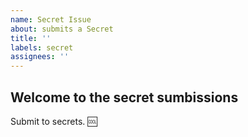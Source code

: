 ```yaml
---
name: Secret Issue
about: submits a Secret
title: ''
labels: secret
assignees: ''
---
```


## Welcome to the secret sumbissions

Submit to secrets. :cool:
